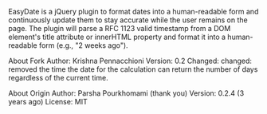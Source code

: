 EasyDate is a jQuery plugin to format dates into a human-readable form and continuously update them to stay accurate while the user remains on the page. The plugin will parse a RFC 1123 valid timestamp from a DOM element's title attribute or innerHTML property and format it into a human-readable form (e.g., "2 weeks ago").



About Fork
Author: Krishna Pennacchioni
Version: 0.2
Changed: changed: removed the time the date for the calculation can return the number of days regardless of the current time.


About Origin
Author: Parsha Pourkhomami (thank you)
Version: 0.2.4 (3 years ago)
License: MIT